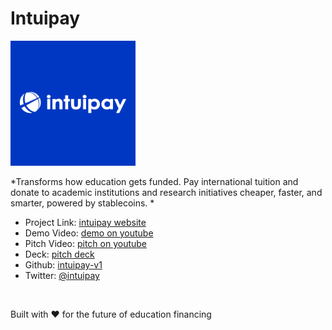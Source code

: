 # Intuipay

<img src="./images/intuipay-blue.png" alt="logo" width="200" height="200">

*Transforms how education gets funded. Pay international tuition and donate to academic institutions and research initiatives cheaper, faster, and smarter, powered by stablecoins. *
- Project Link: [intuipay website](https://intuipay-v1.pages.dev/)
- Demo Video: [demo on youtube](https://youtu.be/_OmHL2hD_5U)
- Pitch Video: [pitch on youtube](https://youtu.be/xUnesBvb38k)
- Deck: [pitch deck](https://docsend.com/v/mj427/intuipay-v1)
- Github: [intuipay-v1](https://github.com/intuipay/intuipay-v1)
- Twitter: [@intuipay](https://x.com/intuipay)

<br>



Built with ❤️ for the future of education financing
